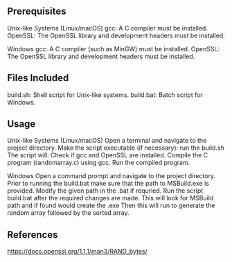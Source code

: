 Prerequisites
----------------------------------------

Unix-like Systems (Linux/macOS)
gcc: A C compiler must be installed.
OpenSSL: The OpenSSL library and development headers must be installed.

Windows
gcc: A C compiler (such as MinGW) must be installed.
OpenSSL: The OpenSSL library and development headers must be installed.

Files Included
----------------------------------------

build.sh: Shell script for Unix-like systems.
build.bat: Batch script for Windows.

Usage
----------------------------------------

Unix-like Systems (Linux/macOS)
Open a terminal and navigate to the project directory.
Make the script executable (if necessary):
run the build.sh
The script will:
Check if gcc and OpenSSL are installed.
Compile the C program (randomarray.c) using gcc.
Run the compiled program.

Windows
Open a command prompt and navigate to the project directory.
Prior to running the build.bat make sure that the path to MSBuild.exe is provided. Modify the given path in the .bat if requried. 
Run the script build.bat after the required changes are made. 
This will look for MSBuild path and if found would create the .exe
Then this will run to generate the random array followed by the sorted array. 

References
------------------------------------------
https://docs.openssl.org/1.1.1/man3/RAND_bytes/
